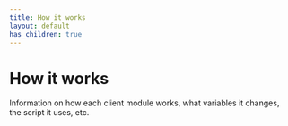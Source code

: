 ```yaml
---
title: How it works
layout: default
has_children: true
---
```

# How it works
Information on how each client module works, what variables it changes, the script it uses, etc.